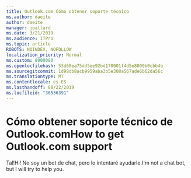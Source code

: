 ```yaml
---
title: Outlook.com Cómo obtener soporte técnico
ms.author: daeite
author: daeite
manager: joallard
ms.date: 3/21/2019
ms.audience: ITPro
ms.topic: article
ROBOTS: NOINDEX, NOFOLLOW
localization_priority: Normal
ms.custom: 8000080
ms.openlocfilehash: 53d68ea75dd5ee92bd170001f4d5e8000b0cbb4b
ms.sourcegitcommit: 1d98db8acb9959aba3b5e308a567ade6b62da56c
ms.translationtype: MT
ms.contentlocale: es-ES
ms.lasthandoff: 08/22/2019
ms.locfileid: "36536391"
---
```

# <a name="how-to-get-outlookcom-support"></a><span data-ttu-id="a172e-102">Cómo obtener soporte técnico de Outlook.com</span><span class="sxs-lookup"><span data-stu-id="a172e-102">How to get Outlook.com support</span></span>

<span data-ttu-id="a172e-103">Tal!</span><span class="sxs-lookup"><span data-stu-id="a172e-103">Hi!</span></span>
<span data-ttu-id="a172e-104">No soy un bot de chat, pero lo intentaré ayudarle.</span><span class="sxs-lookup"><span data-stu-id="a172e-104">I'm not a chat bot, but I will try to help you.</span></span>


